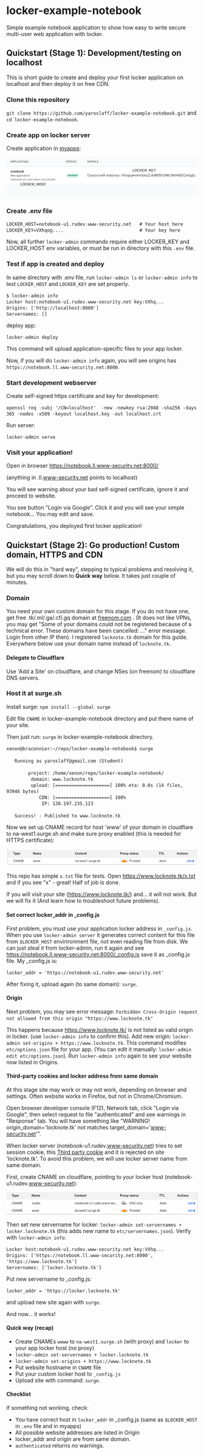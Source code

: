 # locker-example-notebook

Simple example notebook application to show how easy to write secure multi-user web application with locker.

## Quickstart (Stage 1): Development/testing on localhost

This is short guide to create and deploy your first locker application on localhost and then deploy it on free CDN. 

### Clone this repository
`git clone https://github.com/yaroslaff/locker-example-notebook.git` and `cd locker-example-notebook`.

### Create app on locker server 
Create application in [myapps](https://myapps.www-security.com):

![Image of locker myapps dashboard](readme/lockerhostkey.png)

### Create .env file
~~~shell
LOCKER_HOST=notebook-u1.rudev.www-security.net   # Your host here
LOCKER_KEY=VXhqog....                            # Your key here
~~~

Now, all further `locker-admin` commands require either LOCKER_KEY and LOCKER_HOST env variables, or must be run in directory with this `.env` file.

### Test if app is created and deploy
In same directory with .env file, run `locker-admin ls` or `locker-admin info` to test `LOCKER_HOST` and `LOCKER_KEY` are set properly. 

~~~
$ locker-admin info
Locker host:notebook-u1.rudev.www-security.net key:VXhq...
Origins: ['http://localhost:8000']
Servernames: []
~~~

deploy app:
~~~
locker-admin deploy
~~~
This command will upload application-specific files to your app locker.

Now, if you will do `locker-admin info` again, you will see origins has `https://notebook.ll.www-security.net:8000`.


### Start development webserver
Create self-signed https certificate and key for development:
~~~
openssl req -subj '/CN=localhost'  -new -newkey rsa:2048 -sha256 -days 365 -nodes -x509 -keyout localhost.key -out localhost.crt
~~~

Run server:
~~~
locker-admin serve
~~~

### Visit your application!
Open in browser
https://notebook.ll.www-security.net:8000/

(anything in .ll.www-security.net points to localhost)

You will see warning about your bad self-signed certificate, ignore it and proceed to website.

You see button "Login via Google". Click it and you will see your simple notebook... You may edit and save.  

Congratulations, you deployed first locker application!

## Quickstart (Stage 2): Go production! Custom domain, HTTPS and CDN

We will do this in "hard way", stepping to typical problems and resolving it, but you may scroll down to **Quick way** below. It takes just couple of minutes.

### Domain
You need your own custom domain for this stage. If you do not have one, get free .tk/.ml/.ga/.cf/.gq domain at [freenom.com](https://freenom.com/) . (It does not like VPNs, you may get "Some of your domains could not be registered because of a technical error. These domains have been cancelled: ..." error message. Login from other IP then). I registered `locknote.tk` domain for this guide. Everywhere below use your domain name instead of `locknote.tk`.

#### Delegate to Cloudflare
Use 'Add a Site' on cloudflare, and change NSes (on freenom) to cloudflare DNS servers.

### Host it at surge.sh
Install surge: `npm install --global surge`

Edit file `CNAME` in locker-example-notebook directory and put there name of your site.

Then just run: `surge` in locker-example-notebook directory.

~~~
xenon@braconnier:~/repo/locker-example-notebook$ surge

   Running as yaroslaff@gmail.com (Student)

        project: /home/xenon/repo/locker-example-notebook/
         domain: www.locknote.tk
         upload: [====================] 100% eta: 0.0s (14 files, 93946 bytes)
            CDN: [====================] 100%
             IP: 138.197.235.123

   Success! - Published to www.locknote.tk
~~~

Now we set up CNAME record for host 'www' of your domain in cloudflare to na-west1.surge.sh and make sure proxy enabled (this is needed for HTTPS certificate):

![settings CNAME to surge on cloudflare](readme/cloudflare-surge-cname.png)

This repo has simple `x.txt` file for tests. Open https://www.locknote.tk/x.txt and if you see "x" - great! Half of job is done.

If you will visit your site (https://www.locknote.tk/) and... it will not work. But we will fix it (And learn how to troubleshoot future problems).


#### Set correct locker_addr in _config.js

First problem, you must use your application locker address in `_config.js`. When you use `locker-admin server` it generates correct content for this file from `$LOCKER_HOST` envirironment file, not even reading file from disk.  We can just steal it from locker-admin, run it again and see https://notebook.ll.www-security.net:8000/_config.js save it as _config.js file. My _config.js is:
~~~
locker_addr = 'https://notebook-u1.rudev.www-security.net'
~~~

After fixing it, upload again (to same domain): `surge`.

#### Origin
Next problem, you may see error message: 
`Forbidden
Cross-Origin request not allowed from this origin "https://www.locknote.tk"`

This happens because https://www.locknote.tk/ is not listed as valid origin in locker. (use `locker-admin info` to confirm this). Add new origin: `locker-admin set-origins + https://www.locknote.tk`. This command modifies `etc/options.json` file for your app. (You can edit it manually: `locker-admin edit etc/options.json`). Run `locker-admin info` again to see your website now listed in Origins.

#### Third-party cookies and locker address from same domain 
At this stage site may work or may not work, depending on browser and settings. Often website works in Firefox, but not in Chrome/Chromium.

Open browser developer console (F12), Network tab, click "Login via Google", then select request to file "authenticated" and see warnings in "Response" tab. You will have something like "WARNING! origin_domain='locknote.tk' not matches target_domain='www-security.net'". 

When locker server (notebook-u1.rudev.www-security.net) tries to set session cookie, this [Third party cookie](https://cookie-script.com/all-you-need-to-know-about-third-party-cookies.html) and it is rejected on site 'locknote.tk'. To avoid this problem, we will use locker server name from same domain.

First, create CNAME on cloudflare, pointing to your locker host (notebook-u1.rudev.www-security.net):

![settings CNAME to surge on cloudflare](readme/cloudflare-locker-cname.png)

Then set new servername for locker: `locker-admin set-servernames + locker.locknote.tk` (this adds new name to `etc/servernames.json`). Verify with `locker-admin info`:
~~~
Locker host:notebook-u1.rudev.www-security.net key:VXhq...
Origins: ['https://notebook.ll.www-security.net:8000', 'https://www.locknote.tk']
Servernames: ['locker.locknote.tk']
~~~

Put new servername to _config.js:
~~~
locker_addr = 'https://locker.locknote.tk'
~~~
and upload new site again with `surge`.

And now... it works!

#### Quick way (recap)
- Create CNAMEs `wwww` to `na-west1.surge.sh` (with proxy) and `locker` to your app locker host (no proxy)
- `locker-admin set-servernames + locker.locknote.tk`
- `locker-admin set-origins + https://www.locknote.tk`
- Put website hostname in `CNAME` file
- Put your custom locker host to `_config.js`
- Upload site with command: `surge`.


#### Checklist
If something not working, check:
- You have correct host in `locker_addr` in _config.js (same as `$LOCKER_HOST` in `.env` file and in myapps)
- All possible website addresses are listed in Origin
- locker_addr and origin are from same domain.
- `authenticated` returns no warnings.